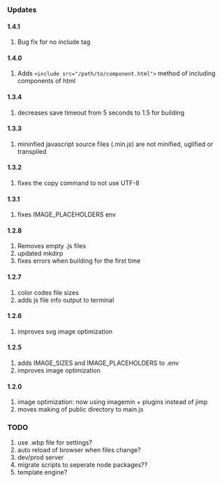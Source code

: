 ### Updates

#### 1.4.1

1. Bug fix for no include tag

#### 1.4.0

1. Adds `<include src="/path/to/component.html">` method of including components of html

#### 1.3.4

1. decreases save timeout from 5 seconds to 1.5 for building

#### 1.3.3

1. mininfied javascript source files (.min.js) are not minified, uglified or transpiled

#### 1.3.2

1. fixes the copy command to not use UTF-8

#### 1.3.1

1. fixes IMAGE_PLACEHOLDERS env

#### 1.2.8

1. Removes empty .js files
2. updated mkdirp
3. fixes errors when building for the first time

#### 1.2.7

1. color codes file sizes
2. adds js file info output to terminal

#### 1.2.6

1. improves svg image optimization

#### 1.2.5

1. adds IMAGE_SIZES and IMAGE_PLACEHOLDERS to .env
2. improves image optimization

#### 1.2.0

1. image optimization: now using imagemin + plugins instead of jimp
2. moves making of public directory to main.js

### TODO

1. use .wbp file for settings?
2. auto reload of browser when files change?
3. dev/prod server
4. migrate scripts to seperate node packages??
5. template engine?